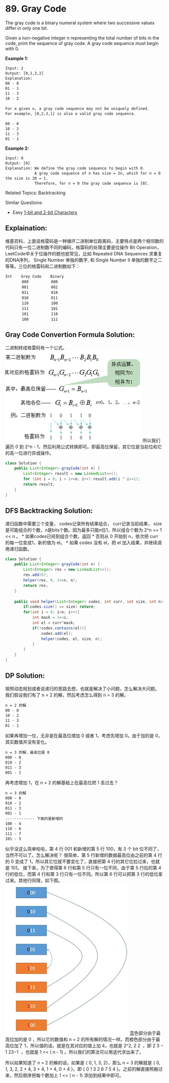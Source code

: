 # 89. Gray Code



The gray code is a binary numeral system where two successive values differ in only one bit.

Given a non-negative integer n representing the total number of bits in the code, print the sequence of gray code. A gray code sequence must begin with 0.

**Example 1:**

    Input: 2
    Output: [0,1,3,2]
    Explanation:
    00 - 0
    01 - 1
    11 - 3
    10 - 2

    For a given n, a gray code sequence may not be uniquely defined.
    For example, [0,2,3,1] is also a valid gray code sequence.

    00 - 0
    10 - 2
    11 - 3
    01 - 1

**Example 2:**

    Input: 0
    Output: [0]
    Explanation: We define the gray code sequence to begin with 0.
                 A gray code sequence of n has size = 2n, which for n = 0 the size is 20 = 1.
                 Therefore, for n = 0 the gray code sequence is [0].

Related Topics: Backtracking

Similar Questions:  
* Easy [1-bit and 2-bit Characters](https://leetcode.com/problems/1-bit-and-2-bit-characters/)

## Explaination: 
维基百科，上面说格雷码是一种循环二进制单位距离码，主要特点是两个相邻数的代码只有一位二进制数不同的编码，格雷码的处理主要是位操作 Bit Operation，LeetCode中关于位操作的题也挺常见，比如 Repeated DNA Sequences 求重复的DNA序列， Single Number 单独的数字, 和  Single Number II 单独的数字之二 等等。三位的格雷码和二进制数如下：
```
Int    Grey Code    Binary
 　　   000          000
 　　   001          001
  　 　 011          010
  　 　 010          011
  　 　 110          100
  　 　 111          101
  　 　 101          110
  　　  100          111
```


## Gray Code Convertion Formula Solution: 
二进制转成格雷码有一个公式。
![alt text](../resources/89_3.png)
所以我们遍历 0 到 2^n - 1，然后利用公式转换即可。即最高位保留，其它位是当前位和它的高一位进行异或操作。

```java
class Solution {
    public List<Integer> grayCode(int n) {
        List<Integer> result = new LinkedList<>();
        for (int i = 0; i < 1<<n; i++) result.add(i ^ i>>1);
        return result;
    }
}
```

## DFS Backtracking Solution: 
递归函数中需要三个变量， codes记录所有结果组合， curr记录当前结果， size是可能组合的个数，n是bits个数。因为最多只能n位1，所以组合个数为 2^n == 1 << n 。
    * 如果codes已经到组合个数，返回
    * 否则从 0 开始到 n，依次把 curr 的每一位变成1，新的值为 el。
    * 如果 codes 没有 el，把 el 加入结果，并继续调用递归函数。

```java
class Solution {
    public List<Integer> grayCode(int n) {
        List<Integer> res = new LinkedList<>();
        res.add(0);
        helper(res, 0, 1<<n, n);
        return res;
    }
    
    public void helper(List<Integer> codes, int curr, int size, int n){
        if(codes.size() == size) return;
        for(int i = 0; i<n; i++){
            int mask = 1<<i;
            int el = curr^mask;
            if(!codes.contains(el)){
                codes.add(el);
                helper(codes, el, size, n);
            }
        }
    }
}
```

## DP Solution: 
按照动态规划或者说递归的思路去想，也就是解决了小问题，怎么解决大问题。
我们假设我们有了 n = 2 的解，然后考虑怎么得到 n = 3 的解。
```
n = 2 的解
00 - 0
10 - 2
11 - 3
01 - 1
```
如果再增加一位，无非是在最高位增加 0 或者 1，考虑先增加 0。由于加的是 0，其实数值并没有变化。
```
n = 3 的解，最高位是 0
000 - 0
010 - 2
011 - 3
001 - 1
```
再考虑增加 1，在 n = 2 的解基础上在最高位把 1 丢过去？
```
n = 3 的解
000 - 0
010 - 2
011 - 3
001 - 1  
------------- 下面的是新增的
100 - 4
110 - 6
111 - 7
101 - 5
```
似乎没这么简单哈哈，第 4 行 001 和新增的第 5 行 100，有 3 个 bit 位不同了，当然不可以了。怎么解决呢？
很简单，第 5 行新增的数据最高位由之前的第 4 行的 0 变成了 1，所以其它位就不要变化了，直接把第 4 行的其它位拉过来，也就是 101。
接下来，为了使得第 6 行和第 5 行只有一位不同，由于第 5 行拉的第 4 行的低位，而第 4 行和第 3 行只有一位不同。所以第 6 行可以把第 3 行的低位拿过来。其他行同理，如下图。
![alt text](../resources/89_2.jpg)
蓝色部分由于最高位加的是 0 ，所以它的数值和 n = 2 的所有解的情况一样。而橙色部分由于最高位加了 1，所以值的话，就是在其对应的值上加 4，也就是 2^2,
2
​2
​​ ，即
2
3
−
1
2
​3−1
​​ ，也就是 1 << ( n - 1) 。所以我们的算法可以用迭代求出来了。

所以如果知道了 n = 2 的解的话，如果是 { 0, 1, 3, 2}，那么 n = 3 的解就是 { 0, 1, 3, 2, 2 + 4, 3 + 4, 1 + 4, 0 + 4 }，即 { 0 1 3 2 6 7 5 4 }。之前的解直接照搬过来，然后倒序把每个数加上 1 << ( n - 1) 添加到结果中即可。
